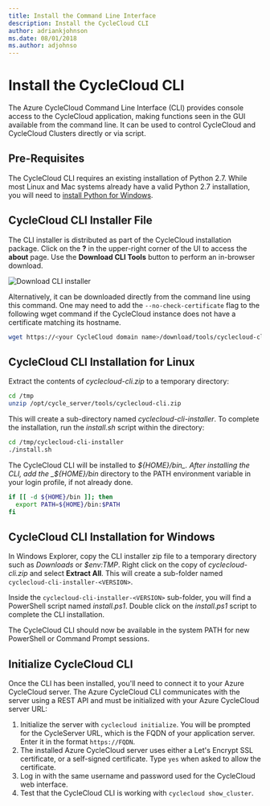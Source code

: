 ```yaml
---
title: Install the Command Line Interface
description: Install the CycleCloud CLI
author: adriankjohnson
ms.date: 08/01/2018
ms.author: adjohnso
---
```


# Install the CycleCloud CLI

The Azure CycleCloud Command Line Interface (CLI) provides console access to the CycleCloud application, making functions seen in the GUI available from the command line. It can be used to control CycleCloud and CycleCloud Clusters directly or via script. 

## Pre-Requisites

The CycleCloud CLI requires an existing installation of Python 2.7. While most Linux and Mac systems already have a valid Python 2.7 installation, you will need to [install Python for Windows](https://docs.python-guide.org/en/latest/starting/install/win/).

## CycleCloud CLI Installer File

The CLI installer is distributed as part of the CycleCloud installation package. Click on the **?** in the upper-right corner of the UI to access the **about** page. Use the **Download CLI Tools** button to perform an in-browser download.

![Download CLI installer](./images/cli-download.png)

Alternatively, it can be downloaded directly from the command line using this command. One may need to add the `--no-check-certificate` flag to the following wget command if the CycleCloud instance does not have a certificate matching its hostname.

```bash
wget https://<your CycleCloud domain name>/download/tools/cyclecloud-cli.zip
```

## CycleCloud CLI Installation for Linux

Extract the contents of _cyclecloud-cli.zip_ to a temporary directory:

```bash
cd /tmp
unzip /opt/cycle_server/tools/cyclecloud-cli.zip
```

This will create a sub-directory named _cyclecloud-cli-installer_. To complete the installation, run the _install.sh_ script within the directory:

```bash
cd /tmp/cyclecloud-cli-installer
./install.sh
```

The CycleCloud CLI will be installed to _${HOME}/bin_. After installing the CLI, add the _${HOME}/bin_ directory to the PATH environment variable in your login profile, if not already done.

```bash
if [[ -d ${HOME}/bin ]]; then
  export PATH=${HOME}/bin:$PATH
fi
```

## CycleCloud CLI Installation for Windows

In Windows Explorer, copy the CLI installer zip file to a temporary directory such as _Downloads_ or _$env:TMP_. Right click on the copy of _cyclecloud-cli.zip_ and select **Extract All**. This will create a sub-folder named `cyclecloud-cli-installer-<VERSION>`.

Inside the `cyclecloud-cli-installer-<VERSION>` sub-folder, you will find a PowerShell script named _install.ps1_. Double click on the _install.ps1_ script to complete the CLI installation.

The CycleCloud CLI should now be available in the system PATH for new PowerShell or Command Prompt sessions.

## Initialize CycleCloud CLI

Once the CLI has been installed, you'll need to connect it to your Azure CycleCloud server. The Azure CycleCloud CLI communicates with the server using a REST API and must be initialized with your Azure CycleCloud server URL:

1. Initialize the server with `cyclecloud initialize`. You will be prompted for the CycleServer URL, which is the FQDN of your application server. Enter it in the format `https://FQDN`.
2. The installed Azure CycleCloud server uses either a Let's Encrypt SSL certificate, or a self-signed certificate. Type `yes` when asked to allow the certificate.
3. Log in with the same username and password used for the CycleCloud web interface.
4. Test that the CycleCloud CLI is working with `cyclecloud show_cluster`.
